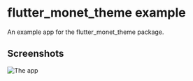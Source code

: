 # flutter_monet_theme example

An example app for the flutter_monet_theme package.

## Screenshots

![The app](example/assets/palette.png)